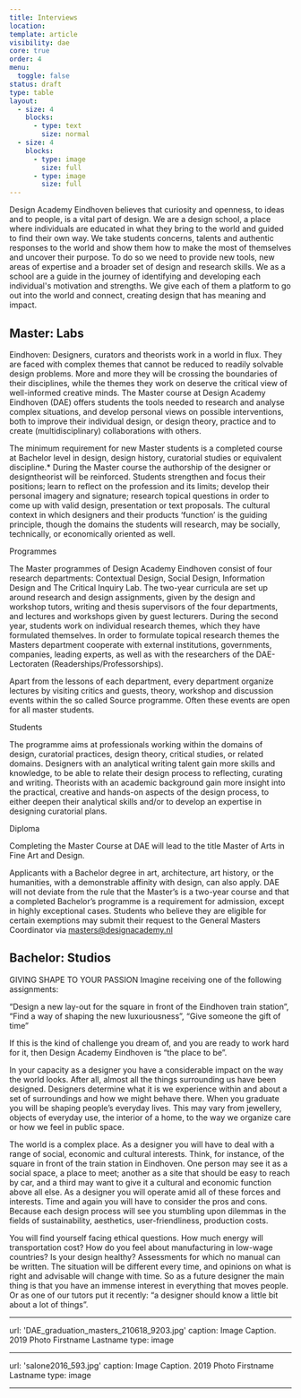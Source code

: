 ```yaml
---
title: Interviews
location: 
template: article
visibility: dae
core: true
order: 4
menu:
  toggle: false
status: draft
type: table
layout:
  - size: 4
    blocks:
      - type: text
        size: normal
  - size: 4
    blocks:
      - type: image
        size: full
      - type: image
        size: full
---
```


Design Academy Eindhoven believes that curiosity and openness, to ideas and to people, is a vital part of design. We are a design school, a place where individuals are educated in what they bring to the world and guided to find their own way. We take students concerns, talents and authentic responses to the world and show them how to make the most of themselves and uncover their purpose. To do so we need to provide new tools, new areas of expertise and a broader set of design and research skills. We as a school are a guide in the journey of identifying and developing each individual's motivation and strengths. We give each of them a platform to go out into the world and connect, creating design that has meaning and impact. 
  
## Master: Labs 
Eindhoven: Designers, curators and theorists work in a world in flux. They are faced with complex themes that cannot be reduced to readily solvable design problems. More and more they will be crossing the boundaries of their disciplines, while the themes they work on deserve the critical view of well-informed creative minds. The Master course at Design Academy Eindhoven (DAE) offers students the tools needed to research and analyse complex situations, and develop personal views on possible interventions, both to improve their individual design, or design theory, practice and to create (multidisciplinary) collaborations with others.

The minimum requirement for new Master students is a completed course at Bachelor level in design, design history, curatorial studies or equivalent discipline.* During the Master course the authorship of the designer or designtheorist will be reinforced. Students strengthen and focus their positions; learn to reflect on the profession and its limits; develop their personal imagery and signature; research topical questions in order to come up with valid design, presentation or text proposals. The cultural context in which designers and their products ‘function’ is the guiding principle, though the domains the students will research, may be socially, technically, or economically oriented as well.

Programmes

The Master programmes of Design Academy Eindhoven consist of four research departments: Contextual Design, Social Design, Information Design and The Critical Inquiry Lab. The two-year curricula are set up around research and design assignments, given by the design and workshop tutors, writing and thesis supervisors of the four departments, and lectures and workshops given by guest lecturers. During the second year, students work on individual research themes, which they have formulated themselves. In order to formulate topical research themes the Masters department cooperate with external institutions, governments, companies, leading experts, as well as with the researchers of the DAE- Lectoraten (Readerships/Professorships).

Apart from the lessons of each department, every department organize lectures by visiting critics and guests, theory, workshop and discussion events within the so called Source programme. Often these events are open for all master students. 

Students

The programme aims at professionals working within the domains of design, curatorial practices, design theory, critical studies, or related domains. Designers with an analytical writing talent gain more skills and knowledge, to be able to relate their design process to reflecting, curating and writing. Theorists with an academic background gain more insight into the practical, creative and hands-on aspects of the design process, to either deepen their analytical skills and/or to develop an expertise in designing curatorial plans.

Diploma

Completing the Master Course at DAE will lead to the title Master of Arts in Fine Art and Design.

Applicants with a Bachelor degree in art, architecture, art history, or the humanities, with a demonstrable affinity with design, can also apply. DAE will not deviate from the rule that the Master’s is a two-year course and that a completed Bachelor’s programme is a requirement for admission, except in highly exceptional cases. Students who believe they are eligible for certain exemptions may submit their request to the General Masters Coordinator via masters@designacademy.nl
  
## Bachelor: Studios 
  
GIVING SHAPE TO YOUR PASSION
Imagine receiving one of the following assignments:

“Design a new lay-out for the square in front of the Eindhoven train station”,
“Find a way of shaping the new luxuriousness”,
“Give someone the gift of time”

If this is the kind of challenge you dream of, and you are ready to work hard for it, then Design Academy Eindhoven is “the place to be”.

In your capacity as a designer you have a considerable impact on the way the world looks. After all, almost all the things surrounding us have been designed. Designers determine what it is we experience within and about a set of surroundings and how we might behave there. When you graduate you will be shaping people’s everyday lives. This may vary from jewellery, objects of everyday use, the interior of a home, to the way we organize care or how we feel in public space.

The world is a complex place.
As a designer you will have to deal with a range of social, economic and cultural interests.
Think, for instance, of the square in front of the train station in Eindhoven.
One person may see it as a social space, a place to meet; another as a site that should be easy to reach by car, and a third may want to give it a cultural and economic function above all else. As a designer you will operate amid all of these forces and interests. Time and again you will have to consider the pros and cons. Because each design process will see you stumbling upon dilemmas in the fields of sustainability, aesthetics, user-friendliness, production costs.

You will find yourself facing ethical questions. How much energy will transportation cost? How do you feel about manufacturing in low-wage countries? Is your design healthy? Assessments for which no manual can be written. The situation will be different every time, and opinions on what is right and advisable will change with time. So as a future designer the main thing is that you have an immense interest in everything that moves people. Or as one of our tutors put it recently: “a designer should know a little bit about a lot of things”.

---

url: 'DAE_graduation_masters_210618_9203.jpg'
caption: Image Caption. 2019 Photo Firstname Lastname
type: image

---

url: 'salone2016_593.jpg'
caption: Image Caption. 2019 Photo Firstname Lastname
type: image

---
